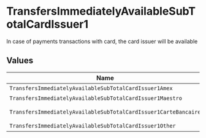 # TransfersImmediatelyAvailableSubTotalCardIssuer1

In case of payments transactions with card, the card issuer will be available


## Values

| Name                                                            | Value                                                           |
| --------------------------------------------------------------- | --------------------------------------------------------------- |
| `TransfersImmediatelyAvailableSubTotalCardIssuer1Amex`          | amex                                                            |
| `TransfersImmediatelyAvailableSubTotalCardIssuer1Maestro`       | maestro                                                         |
| `TransfersImmediatelyAvailableSubTotalCardIssuer1CarteBancaire` | carte-bancaire                                                  |
| `TransfersImmediatelyAvailableSubTotalCardIssuer1Other`         | other                                                           |